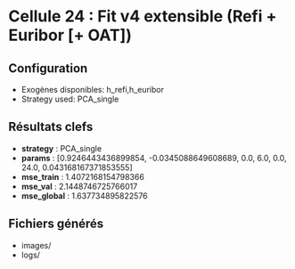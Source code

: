 # Cellule 24 : Fit v4 extensible (Refi + Euribor [+ OAT])

## Configuration
- Exogènes disponibles: h_refi,h_euribor
- Strategy used: PCA_single

## Résultats clefs

- **strategy** : PCA_single
- **params** : [0.9246443436899854, -0.0345088649608689, 0.0, 6.0, 0.0, 24.0, 0.043168167371853555]
- **mse_train** : 1.4072168154798366
- **mse_val** : 2.1448746725766017
- **mse_global** : 1.637734895822576

## Fichiers générés
- images/
- logs/
